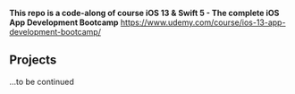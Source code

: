 **This repo is a code-along of course iOS 13 & Swift 5 - The complete iOS App Development Bootcamp**
https://www.udemy.com/course/ios-13-app-development-bootcamp/

## Projects

...to be continued